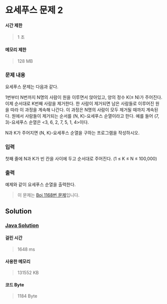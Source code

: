# 요세푸스 문제 2


#### 시간 제한


> 1 초


#### 메모리 제한


> 128 MB


### 문제 내용


요세푸스 문제는 다음과 같다.

1번부터 N번까지 N명의 사람이 원을 이루면서 앉아있고, 양의 정수 K(≤ N)가 주어진다. 이제 순서대로 K번째 사람을 제거한다. 한 사람이 제거되면 남은 사람들로 이루어진 원을 따라 이 과정을 계속해 나간다. 이 과정은 N명의 사람이 모두 제거될 때까지 계속된다. 원에서 사람들이 제거되는 순서를 (N, K)-요세푸스 순열이라고 한다. 예를 들어 (7, 3)-요세푸스 순열은 <3, 6, 2, 7, 5, 1, 4>이다.

N과 K가 주어지면 (N, K)-요세푸스 순열을 구하는 프로그램을 작성하시오.


### 입력


첫째 줄에 N과 K가 빈 칸을 사이에 두고 순서대로 주어진다. (1 ≤ K ≤ N ≤ 100,000)


### 출력


예제와 같이 요세푸스 순열을 출력한다.


> 이 문제는 [Boj 1168번 문제](https://www.acmicpc.net/problem/1168)입니다.


## Solution


### [Java Solution](./main.java)


#### 걸린 시간


> 1648 ms


#### 사용한 메모리


> 131552 KB


#### 코드 Byte


> 1184 Byte
